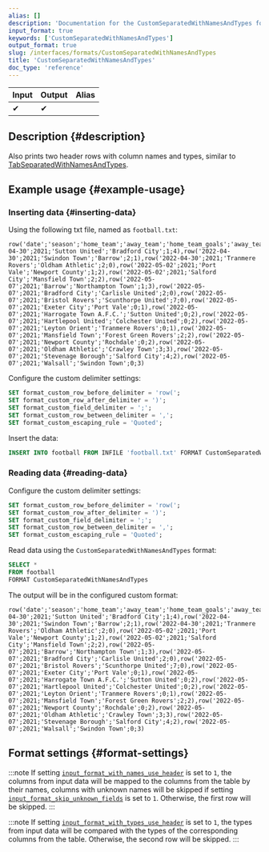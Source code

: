 ```yaml
---
alias: []
description: 'Documentation for the CustomSeparatedWithNamesAndTypes format'
input_format: true
keywords: ['CustomSeparatedWithNamesAndTypes']
output_format: true
slug: /interfaces/formats/CustomSeparatedWithNamesAndTypes
title: 'CustomSeparatedWithNamesAndTypes'
doc_type: 'reference'
---
```


| Input | Output | Alias |
|-------|--------|-------|
| ✔     | ✔      |       |

## Description {#description}

Also prints two header rows with column names and types, similar to [TabSeparatedWithNamesAndTypes](../TabSeparated/TabSeparatedWithNamesAndTypes.md).

## Example usage {#example-usage}

### Inserting data {#inserting-data}

Using the following txt file, named as `football.txt`:

```text
row('date';'season';'home_team';'away_team';'home_team_goals';'away_team_goals'),row('Date';'Int16';'LowCardinality(String)';'LowCardinality(String)';'Int8';'Int8'),row('2022-04-30';2021;'Sutton United';'Bradford City';1;4),row('2022-04-30';2021;'Swindon Town';'Barrow';2;1),row('2022-04-30';2021;'Tranmere Rovers';'Oldham Athletic';2;0),row('2022-05-02';2021;'Port Vale';'Newport County';1;2),row('2022-05-02';2021;'Salford City';'Mansfield Town';2;2),row('2022-05-07';2021;'Barrow';'Northampton Town';1;3),row('2022-05-07';2021;'Bradford City';'Carlisle United';2;0),row('2022-05-07';2021;'Bristol Rovers';'Scunthorpe United';7;0),row('2022-05-07';2021;'Exeter City';'Port Vale';0;1),row('2022-05-07';2021;'Harrogate Town A.F.C.';'Sutton United';0;2),row('2022-05-07';2021;'Hartlepool United';'Colchester United';0;2),row('2022-05-07';2021;'Leyton Orient';'Tranmere Rovers';0;1),row('2022-05-07';2021;'Mansfield Town';'Forest Green Rovers';2;2),row('2022-05-07';2021;'Newport County';'Rochdale';0;2),row('2022-05-07';2021;'Oldham Athletic';'Crawley Town';3;3),row('2022-05-07';2021;'Stevenage Borough';'Salford City';4;2),row('2022-05-07';2021;'Walsall';'Swindon Town';0;3)
```

Configure the custom delimiter settings:

```sql
SET format_custom_row_before_delimiter = 'row(';
SET format_custom_row_after_delimiter = ')';
SET format_custom_field_delimiter = ';';
SET format_custom_row_between_delimiter = ',';
SET format_custom_escaping_rule = 'Quoted';
```

Insert the data:

```sql
INSERT INTO football FROM INFILE 'football.txt' FORMAT CustomSeparatedWithNamesAndTypes;
```

### Reading data {#reading-data}

Configure the custom delimiter settings:

```sql
SET format_custom_row_before_delimiter = 'row(';
SET format_custom_row_after_delimiter = ')';
SET format_custom_field_delimiter = ';';
SET format_custom_row_between_delimiter = ',';
SET format_custom_escaping_rule = 'Quoted';
```

Read data using the `CustomSeparatedWithNamesAndTypes` format:

```sql
SELECT *
FROM football
FORMAT CustomSeparatedWithNamesAndTypes
```

The output will be in the configured custom format:

```text
row('date';'season';'home_team';'away_team';'home_team_goals';'away_team_goals'),row('Date';'Int16';'LowCardinality(String)';'LowCardinality(String)';'Int8';'Int8'),row('2022-04-30';2021;'Sutton United';'Bradford City';1;4),row('2022-04-30';2021;'Swindon Town';'Barrow';2;1),row('2022-04-30';2021;'Tranmere Rovers';'Oldham Athletic';2;0),row('2022-05-02';2021;'Port Vale';'Newport County';1;2),row('2022-05-02';2021;'Salford City';'Mansfield Town';2;2),row('2022-05-07';2021;'Barrow';'Northampton Town';1;3),row('2022-05-07';2021;'Bradford City';'Carlisle United';2;0),row('2022-05-07';2021;'Bristol Rovers';'Scunthorpe United';7;0),row('2022-05-07';2021;'Exeter City';'Port Vale';0;1),row('2022-05-07';2021;'Harrogate Town A.F.C.';'Sutton United';0;2),row('2022-05-07';2021;'Hartlepool United';'Colchester United';0;2),row('2022-05-07';2021;'Leyton Orient';'Tranmere Rovers';0;1),row('2022-05-07';2021;'Mansfield Town';'Forest Green Rovers';2;2),row('2022-05-07';2021;'Newport County';'Rochdale';0;2),row('2022-05-07';2021;'Oldham Athletic';'Crawley Town';3;3),row('2022-05-07';2021;'Stevenage Borough';'Salford City';4;2),row('2022-05-07';2021;'Walsall';'Swindon Town';0;3)
```

## Format settings {#format-settings}

:::note
If setting [`input_format_with_names_use_header`](../../../operations/settings/settings-formats.md/#input_format_with_names_use_header) is set to `1`,
the columns from input data will be mapped to the columns from the table by their names, columns with unknown names will be skipped if setting [`input_format_skip_unknown_fields`](../../../operations/settings/settings-formats.md/#input_format_skip_unknown_fields) is set to `1`.
Otherwise, the first row will be skipped.
:::

:::note
If setting [`input_format_with_types_use_header`](../../../operations/settings/settings-formats.md/#input_format_with_types_use_header) is set to `1`,
the types from input data will be compared with the types of the corresponding columns from the table. Otherwise, the second row will be skipped.
:::
